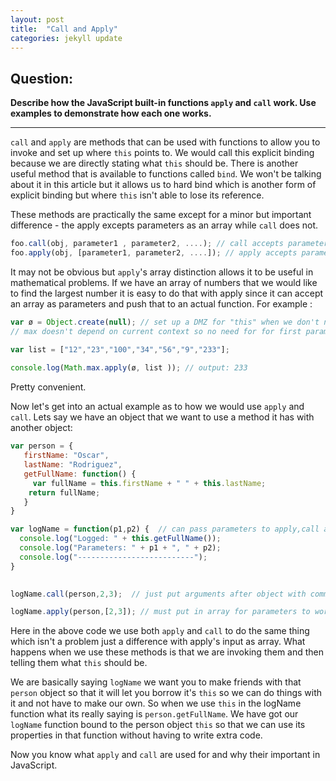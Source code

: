 ```yaml
---
layout: post
title:  "Call and Apply"
categories: jekyll update
---
```


## Question:

**Describe how the JavaScript built-in functions `apply` and `call` work. Use examples to demonstrate how each one works.**

<hr>

`call` and `apply` are methods that can be used with functions to allow you to invoke and set up where `this` points to. We would call this explicit binding because we are directly stating what `this` should be. There is another useful method that is available to functions called `bind`. We won't be talking about it in this article but it allows us to hard bind which is another form of explicit binding but where `this` isn't able to lose its reference. 

These methods are practically the same except for a minor but important difference - the apply excepts parameters as an array while `call` does not. 

```javascript
foo.call(obj, parameter1 , parameter2, ....); // call accepts parameters with comma
foo.apply(obj, [parameter1, parameter2, ....]); // apply accepts parameters but must be in a array
```

It may not be obvious but `apply`'s array distinction allows it to be useful in mathematical problems. If we have an array of numbers that we would like to find the largest number it is easy to do that with apply since it can accept an array as parameters and push that to an actual function. For example :

```javascript
var ø = Object.create(null); // set up a DMZ for "this" when we don't need it safer than null.   
// max doesn't depend on current context so no need for for first parameter hence empty object.

var list = ["12","23","100","34","56","9","233"];
 
console.log(Math.max.apply(ø, list )); // output: 233
```
Pretty convenient. 

Now let's get into an actual example as to how we would use `apply` and `call`.
Lets say we have an object that we want to use a method it has with another object:

```javascript
var person = {
   firstName: "Oscar",
   lastName: "Rodriguez",
   getFullName: function() {
     var fullName = this.firstName + " " + this.lastName;
    return fullName;
   }
}

var logName = function(p1,p2) {  // can pass parameters to apply,call and bind
  console.log("Logged: " + this.getFullName()); 
  console.log("Parameters: " + p1 + ", " + p2);
  console.log("--------------------------");
}

			 
logName.call(person,2,3);  // just put arguments after object with commas

logName.apply(person,[2,3]); // must put in array for parameters to work
``` 

Here in the above code we use both `apply` and `call` to do the same thing which isn't a problem just a difference with apply's input as array. What happens when we use these methods is that we are invoking them and then telling them what `this` should be.

We are basically saying `logName` we want you to make friends with that `person` object so that it will let you borrow it's `this` so we can do things with it and not have to make our own. So when we use `this` in the logName function what its really saying is `person.getFullName`. We have got our `logName` function bound to the person object `this` so that we can use its properties in that function without having to write extra code. 

Now you know what `apply` and `call` are used for and why their important in JavaScript. 


